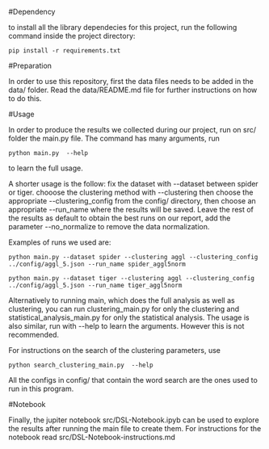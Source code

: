 #Dependency

to install all the library dependecies for this project, run the following command inside the project directory:

```
pip install -r requirements.txt
```

#Preparation

In order to use this repository, first the data files needs to be added in the data/ folder. Read the data/README.md file for further instructions on how to do this. 

#Usage

In order to produce the results we collected during our project, run on src/ folder the main.py file.
The command has many arguments, run

```
python main.py  --help
```

to learn the full usage.

A shorter usage is the follow: fix the dataset with  --dataset between spider or tiger. chooose the clustering method with --clustering then choose the appropriate --clustering_config from the config/ directory, then choose an appropriate --run_name where the results will be saved.
Leave the rest of the results as default to obtain the best runs on our report, add the parameter --no_normalize to remove the data normalization.

Examples of runs we used are:

```
python main.py --dataset spider --clustering aggl --clustering_config ../config/aggl_5.json --run_name spider_aggl5norm

python main.py --dataset tiger --clustering aggl --clustering_config ../config/aggl_5.json --run_name tiger_aggl5norm 
```

Alternatively to running main, which does the full analysis as well as clustering, you can run clustering_main.py for only the clustering and statistical_analysis_main.py for only the statistical analysis. The usage is also similar, run with --help to learn the arguments. However this is not recommended.

For instructions on the search of the clustering parameters, use 

```
python search_clustering_main.py  --help
```

All the configs in config/ that contain the word search are the ones used to run in this program.

#Notebook

Finally, the jupiter notebook src/DSL-Notebook.ipyb can be used to explore the results after running the main file to create them. For instructions for the notebook read src/DSL-Notebook-instructions.md
